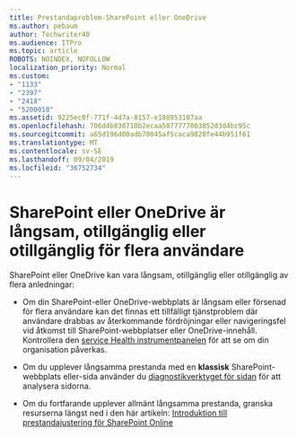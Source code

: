 ```yaml
---
title: Prestandaproblem-SharePoint eller OneDrive
ms.author: pebaum
author: Techwriter40
ms.audience: ITPro
ms.topic: article
ROBOTS: NOINDEX, NOFOLLOW
localization_priority: Normal
ms.custom:
- "1133"
- "2397"
- "2418"
- "5200018"
ms.assetid: 9225ec0f-771f-4d7a-8157-e188953107aa
ms.openlocfilehash: 706d4b830710b2ecaa5877777003852d3d4bc95c
ms.sourcegitcommit: a65d196d00adb70045af5caca9828fe44b951f61
ms.translationtype: MT
ms.contentlocale: sv-SE
ms.lasthandoff: 09/04/2019
ms.locfileid: "36752734"
---
```

# <a name="sharepoint-or-onedrive-slow-inaccessible-or-unavailable-for-multiple-users"></a>SharePoint eller OneDrive är långsam, otillgänglig eller otillgänglig för flera användare

SharePoint eller OneDrive kan vara långsam, otillgänglig eller otillgänglig av flera anledningar:
  
- Om din SharePoint-eller OneDrive-webbplats är långsam eller försenad för flera användare kan det finnas ett tillfälligt tjänstproblem där användare drabbas av återkommande fördröjningar eller navigeringsfel vid åtkomst till SharePoint-webbplatser eller OneDrive-innehåll. Kontrollera den [service Health instrumentpanelen](https://admin.microsoft.com/AdminPortal/Home#/servicehealth) för att se om din organisation påverkas.
  
- Om du upplever långsamma prestanda med en **klassisk** SharePoint-webbplats eller-sida använder du [diagnostikverktyget för sidan](https://aka.ms/perftool) för att analysera sidorna.
  
- Om du fortfarande upplever allmänt långsamma prestanda, granska resurserna längst ned i den här artikeln: [Introduktion till prestandajustering för SharePoint Online](https://go.microsoft.com/fwlink/?linkid=2024334)
  